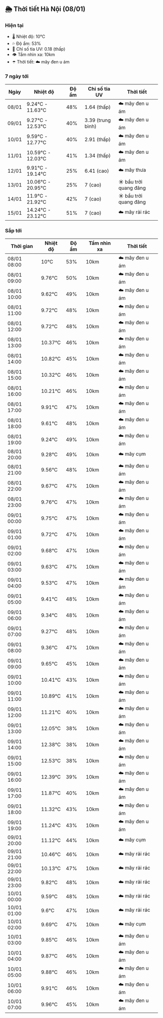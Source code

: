 ## 🌦️ Thời tiết Hà Nội (08/01)

### Hiện tại

- 🌡️ Nhiệt độ: 10℃
- 💦 Độ ẩm: 53%
- 🌟 Chỉ số tia UV: 0.18 (thấp)
- 👁️ Tầm nhìn xa: 10km
- ☂️ Thời tiết: ☁️ mây đen u ám

### 7 ngày tới

| Ngày | Nhiệt độ | Độ ẩm | Chỉ số tia UV | Thời tiết |
| --- | --- | --- | --- | --- |
| 08/01 | 9.24℃ - 11.63℃ | 48% | 1.64 (thấp) | ☁️ mây đen u ám |
| 09/01 | 9.27℃ - 12.53℃ | 40% | 3.39 (trung bình) | ☁️ mây đen u ám |
| 10/01 | 9.59℃ - 12.77℃ | 40% | 2.91 (thấp) | ☁️ mây đen u ám |
| 11/01 | 10.59℃ - 12.03℃ | 41% | 1.34 (thấp) | ☁️ mây đen u ám |
| 12/01 | 9.91℃ - 19.14℃ | 25% | 6.41 (cao) | ☁️ mây thưa |
| 13/01 | 10.06℃ - 20.95℃ | 25% | 7 (cao) | ☀️ bầu trời quang đãng |
| 14/01 | 11.9℃ - 21.92℃ | 42% | 7 (cao) | ☀️ bầu trời quang đãng |
| 15/01 | 14.24℃ - 23.12℃ | 51% | 7 (cao) | ☁️ mây rải rác |

### Sắp tới

| Thời gian | Nhiệt độ | Độ ẩm | Tầm nhìn xa | Thời tiết |
| --- | --- | --- | --- | --- |
| 08/01 08:00 | 10℃ | 53% | 10km | ☁️ mây đen u ám |
| 08/01 09:00 | 9.76℃ | 50% | 10km | ☁️ mây đen u ám |
| 08/01 10:00 | 9.62℃ | 49% | 10km | ☁️ mây đen u ám |
| 08/01 11:00 | 9.72℃ | 48% | 10km | ☁️ mây đen u ám |
| 08/01 12:00 | 9.72℃ | 48% | 10km | ☁️ mây đen u ám |
| 08/01 13:00 | 10.37℃ | 46% | 10km | ☁️ mây đen u ám |
| 08/01 14:00 | 10.82℃ | 45% | 10km | ☁️ mây đen u ám |
| 08/01 15:00 | 10.32℃ | 46% | 10km | ☁️ mây đen u ám |
| 08/01 16:00 | 10.21℃ | 46% | 10km | ☁️ mây đen u ám |
| 08/01 17:00 | 9.91℃ | 47% | 10km | ☁️ mây đen u ám |
| 08/01 18:00 | 9.61℃ | 48% | 10km | ☁️ mây đen u ám |
| 08/01 19:00 | 9.24℃ | 49% | 10km | ☁️ mây đen u ám |
| 08/01 20:00 | 9.28℃ | 49% | 10km | ☁️ mây cụm |
| 08/01 21:00 | 9.56℃ | 48% | 10km | ☁️ mây đen u ám |
| 08/01 22:00 | 9.67℃ | 47% | 10km | ☁️ mây đen u ám |
| 08/01 23:00 | 9.76℃ | 47% | 10km | ☁️ mây đen u ám |
| 09/01 00:00 | 9.75℃ | 47% | 10km | ☁️ mây đen u ám |
| 09/01 01:00 | 9.72℃ | 47% | 10km | ☁️ mây đen u ám |
| 09/01 02:00 | 9.68℃ | 47% | 10km | ☁️ mây đen u ám |
| 09/01 03:00 | 9.63℃ | 47% | 10km | ☁️ mây đen u ám |
| 09/01 04:00 | 9.53℃ | 47% | 10km | ☁️ mây đen u ám |
| 09/01 05:00 | 9.41℃ | 48% | 10km | ☁️ mây đen u ám |
| 09/01 06:00 | 9.34℃ | 48% | 10km | ☁️ mây đen u ám |
| 09/01 07:00 | 9.27℃ | 48% | 10km | ☁️ mây đen u ám |
| 09/01 08:00 | 9.36℃ | 47% | 10km | ☁️ mây đen u ám |
| 09/01 09:00 | 9.65℃ | 45% | 10km | ☁️ mây đen u ám |
| 09/01 10:00 | 10.41℃ | 43% | 10km | ☁️ mây đen u ám |
| 09/01 11:00 | 10.89℃ | 41% | 10km | ☁️ mây đen u ám |
| 09/01 12:00 | 11.21℃ | 40% | 10km | ☁️ mây đen u ám |
| 09/01 13:00 | 12.05℃ | 38% | 10km | ☁️ mây đen u ám |
| 09/01 14:00 | 12.38℃ | 38% | 10km | ☁️ mây đen u ám |
| 09/01 15:00 | 12.53℃ | 38% | 10km | ☁️ mây đen u ám |
| 09/01 16:00 | 12.39℃ | 39% | 10km | ☁️ mây đen u ám |
| 09/01 17:00 | 11.87℃ | 40% | 10km | ☁️ mây đen u ám |
| 09/01 18:00 | 11.32℃ | 43% | 10km | ☁️ mây đen u ám |
| 09/01 19:00 | 11.24℃ | 43% | 10km | ☁️ mây đen u ám |
| 09/01 20:00 | 11.12℃ | 44% | 10km | ☁️ mây cụm |
| 09/01 21:00 | 10.46℃ | 46% | 10km | ☁️ mây rải rác |
| 09/01 22:00 | 10.13℃ | 47% | 10km | ☁️ mây rải rác |
| 09/01 23:00 | 9.82℃ | 48% | 10km | ☁️ mây rải rác |
| 10/01 00:00 | 9.59℃ | 48% | 10km | ☁️ mây rải rác |
| 10/01 01:00 | 9.6℃ | 47% | 10km | ☁️ mây rải rác |
| 10/01 02:00 | 9.69℃ | 47% | 10km | ☁️ mây cụm |
| 10/01 03:00 | 9.85℃ | 46% | 10km | ☁️ mây đen u ám |
| 10/01 04:00 | 9.87℃ | 46% | 10km | ☁️ mây đen u ám |
| 10/01 05:00 | 9.88℃ | 46% | 10km | ☁️ mây đen u ám |
| 10/01 06:00 | 9.91℃ | 46% | 10km | ☁️ mây đen u ám |
| 10/01 07:00 | 9.96℃ | 45% | 10km | ☁️ mây đen u ám |
